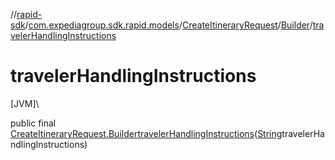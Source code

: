 //[rapid-sdk](../../../../index.md)/[com.expediagroup.sdk.rapid.models](../../index.md)/[CreateItineraryRequest](../index.md)/[Builder](index.md)/[travelerHandlingInstructions](traveler-handling-instructions.md)

# travelerHandlingInstructions

[JVM]\

public final [CreateItineraryRequest.Builder](index.md)[travelerHandlingInstructions](traveler-handling-instructions.md)([String](https://docs.oracle.com/javase/8/docs/api/java/lang/String.html)travelerHandlingInstructions)
